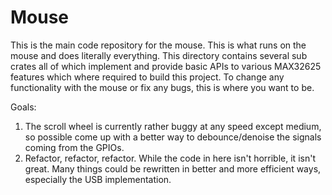 # Mouse

This is the main code repository for the mouse. This is what runs on the mouse and does literally everything. This directory contains several sub crates all of which implement and provide basic APIs to various MAX32625 features which where required to build this project. To change any functionality with the mouse or fix any bugs, this is where you want to be.

Goals:
1. The scroll wheel is currently rather buggy at any speed except medium, so possible come up with a better way to debounce/denoise the signals coming from the GPIOs.
2. Refactor, refactor, refactor. While the code in here isn't horrible, it isn't great. Many things could be rewritten in better and more efficient ways, especially the USB implementation.
